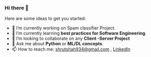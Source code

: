 ### Hi there 👋


Here are some ideas to get you started:

- 🔭 I’m currently working on Spam classifier Project.
- 🌱 I’m currently learning **best practices for Software Engineering**.
- 👯 I’m looking to collaborate on any **Client -Server Project**
- 💬 Ask me about **Python** or **ML/DL concepts**.
- 📫 How to reach me: shrutshah934@gmail.com , [LinkedIn](https://www.linkedin.com/in/shrut-shah-22260b1a4/) 
